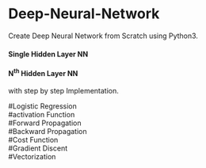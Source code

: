 # Deep-Neural-Network
Create Deep Neural Network from Scratch using Python3.<br/>
#### Single Hidden Layer NN <br/>
#### N<sup>th</sup> Hidden Layer NN <br/>
with step by step Implementation.

#Logistic Regression<br/>
#activation Function<br/>
#Forward Propagation<br/>
#Backward Propagation<br/>
#Cost Function<br/>
#Gradient Discent<br/>
#Vectorization<br/>
